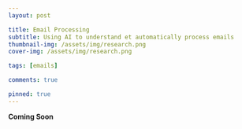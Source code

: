 ```yaml
---
layout: post

title: Email Processing
subtitle: Using AI to understand et automatically process emails
thumbnail-img: /assets/img/research.png
cover-img: /assets/img/research.png

tags: [emails]

comments: true

pinned: true
---
```


**Coming Soon**
